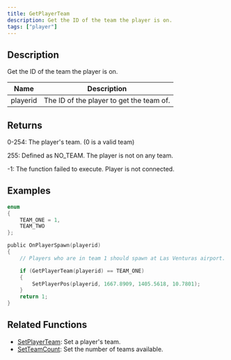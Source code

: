 ```yaml
---
title: GetPlayerTeam
description: Get the ID of the team the player is on.
tags: ["player"]
---
```


## Description

Get the ID of the team the player is on.

| Name     | Description                              |
| -------- | ---------------------------------------- |
| playerid | The ID of the player to get the team of. |

## Returns

0-254: The player's team. (0 is a valid team)

255: Defined as NO_TEAM. The player is not on any team.

-1: The function failed to execute. Player is not connected.

## Examples

```c
enum
{
    TEAM_ONE = 1,
    TEAM_TWO
};

public OnPlayerSpawn(playerid)
{
    // Players who are in team 1 should spawn at Las Venturas airport.

    if (GetPlayerTeam(playerid) == TEAM_ONE)
    {
        SetPlayerPos(playerid, 1667.8909, 1405.5618, 10.7801);
    }
    return 1;
}
```

## Related Functions

- [SetPlayerTeam](SetPlayerTeam.md): Set a player's team.
- [SetTeamCount](SetTeamCount.md): Set the number of teams available.
